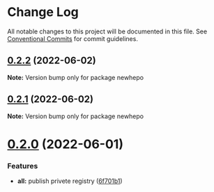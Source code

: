 # Change Log

All notable changes to this project will be documented in this file.
See [Conventional Commits](https://conventionalcommits.org) for commit guidelines.

## [0.2.2](https://gitee.com/cq_maixun_network/repo/compare/newhepo@0.2.1...newhepo@0.2.2) (2022-06-02)

**Note:** Version bump only for package newhepo





## [0.2.1](https://gitee.com/cq_maixun_network/repo/compare/newhepo@0.2.0...newhepo@0.2.1) (2022-06-02)

**Note:** Version bump only for package newhepo





# [0.2.0](https://gitee.com/cq_maixun_network/repo/compare/newhepo@0.1.0...newhepo@0.2.0) (2022-06-01)


### Features

* **all:** publish privete registry ([6f701b1](https://gitee.com/cq_maixun_network/repo/commits/6f701b170233e9a32c503c9874b92a6be11e5478))
